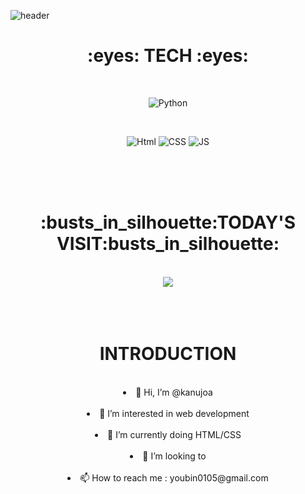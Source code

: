 ![header](https://capsule-render.vercel.app/api?type=waving&color=auto&height=300&section=header&text=WELCOME&fontSize=50)

<h1><div align = "center">:eyes: TECH :eyes:</div></h1>
</br>

<div align = "center">

![Python](https://img.shields.io/badge/Python-3776AB?style=round-square&logo=Python&logoColor=white)
</div>
</br>

<div align = "center">

![Html](https://img.shields.io/badge/Html-E34F26?style=round-square&logo=HTML5&logoColor=white)
![CSS](https://img.shields.io/badge/Css-1572B6?style=round-square&logo=CSS3&logoColor=white)
![JS](https://img.shields.io/badge/JavaScript-F7DF1E?style=round-square&logo=JavaScript&logoColor=black)
</div>
</br></br></br>

<h1><div align = "center">:busts_in_silhouette:TODAY'S VISIT:busts_in_silhouette:</div></h1>
</br>

<div align = "center">
<a href="https://hits.seeyoufarm.com"><img src="https://hits.seeyoufarm.com/api/count/incr/badge.svg?url=https%3A%2F%2Fgithub.com%2Fkanujoa%2Fkanujoa&count_bg=%23FFD0E2&title_bg=%23FFC1C1&icon=&icon_color=%23E8CFEC&title=hits&edge_flat=false"/></a>
</div>
</br></br></br>

<h1><div align = "center">INTRODUCTION</div></h1>
</br>

<div align = "center">
    <li> 👋 Hi, I’m @kanujoa </li>
    </br>
    <li> 👀 I’m interested in web development </li>
    </br>
    <li> 🌱 I’m currently doing HTML/CSS </li>
    </br>
    <li> 💞️ I’m looking to </li>
    </br>
    <li> 📫 How to reach me : youbin0105@gmail.com </li>
    </br>
</div>

<!---
kanujoa/kanujoa is a ✨ special ✨ repository because its `README.md` (this file) appears on your GitHub profile.
You can click the Preview link to take a look at your changes.
--->
